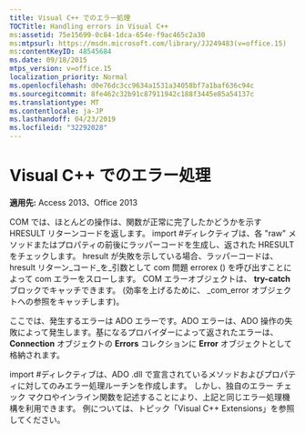 ```yaml
---
title: Visual C++ でのエラー処理
TOCTitle: Handling errors in Visual C++
ms:assetid: 75e15699-0c84-1dca-654e-f9ac465c2a30
ms:mtpsurl: https://msdn.microsoft.com/library/JJ249483(v=office.15)
ms:contentKeyID: 48545684
ms.date: 09/18/2015
mtps_version: v=office.15
localization_priority: Normal
ms.openlocfilehash: d0e76dc3cc9634a1531a34058bf7a1baf636c94c
ms.sourcegitcommit: 8fe462c32b91c87911942c188f3445e85a54137c
ms.translationtype: MT
ms.contentlocale: ja-JP
ms.lasthandoff: 04/23/2019
ms.locfileid: "32292028"
---
```

# <a name="handling-errors-in-visual-c"></a>Visual C++ でのエラー処理


**適用先:** Access 2013、Office 2013

COM では、ほとんどの操作は、関数が正常に完了したかどうかを示す HRESULT リターンコードを返します。 import \#ディレクティブは、各 "raw" メソッドまたはプロパティの前後にラッパーコードを生成し、返された HRESULT をチェックします。 hresult が失敗を示している場合、ラッパーコードは、hresult リターン\_コード\_を\_引数として com 問題 errorex () を呼び出すことによって com エラーをスローします。 COM エラーオブジェクトは、 **try-catch**ブロックでキャッチできます。 (効率を上げるために、 \_com\_error オブジェクトへの参照をキャッチします)。

ここでは、発生するエラーは ADO エラーです。ADO エラーは、ADO 操作の失敗によって発生します。基になるプロバイダーによって返されたエラーは、 **Connection** オブジェクトの **Errors** コレクションに **Error** オブジェクトとして格納されます。

import \#ディレクティブは、ADO .dll で宣言されているメソッドおよびプロパティに対してのみエラー処理ルーチンを作成します。 しかし、独自のエラー チェック マクロやインライン関数を記述することにより、上記と同じエラー処理機構を利用できます。 例については、トピック「Visual C++ Extensions」を参照してください。

